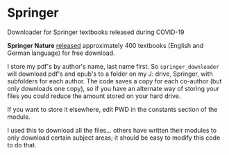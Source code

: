 # Springer
Downloader for Springer textbooks released during COVID-19

**Springer Nature** [released](https://www.springernature.com/gp/librarians/news-events/all-news-articles/industry-news-initiatives/free-access-to-textbooks-for-institutions-affected-by-coronaviru/17855960) approximately 400 textbooks (English and German language) for free download.  

I store my pdf's by author's name, last name first.  So `springer_downloader` will download pdf's and epub's to a folder on my J: drive, Springer, with subfolders for each author.  The code saves a copy for each co-author (but only downloads one copy), so if you have an alternate way of storing your files you could reduce the amount stored on your hard drive.

If you want to store it elsewhere, edit PWD in the constants section of the module.

I used this to download all the files... others have written their modules to only download certain subject areas; it should be easy to modify this code to do that.

